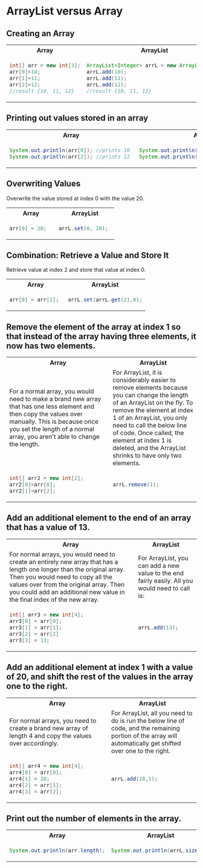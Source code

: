 <h1>ArrayList versus Array</h1>
<h2>Creating an Array</h2>
<table>
<tr><th>Array</th><th>ArrayList</th></tr>
<tr>
<td>

```java
int[] arr = new int[3];
arr[0]=10;
arr[1]=11;
arr[2]=12;
//result {10, 11, 12}
``` 

</td>
<td>

 ```java
ArrayList<Integer> arrL = new ArrayList<>();
arrL.add(10);
arrL.add(11);
arrL.add(12);
//result {10, 11, 12}
```

</td>
</tr>
</table>



<h2>Printing out values stored in an array</h2>
<table>
<tr><th>Array</th><th>ArrayList</th></tr>
<tr>
<td>

```java
System.out.println(arr[0]); //prints 10
System.out.println(arr[2]); //prints 12 
``` 

</td>
<td>

 ```java
System.out.println(arrL.get(0)); //prints 10
System.out.println(arrL.get(2)); //prints 12
```

</td>
</tr>
</table>
<h2>Overwriting Values</h2>
Overwrite the value stored at index 0 with the value 20.
<table>
<tr><th>Array</th><th>ArrayList</th></tr>
<tr>
<td>

```java
arr[0] = 20;  
``` 

</td>
<td>

 ```java
arrL.set(0, 20); 
```

</td>
</tr>
</table>


<h2>Combination: Retrieve a Value and Store It</h2>
Retrieve value at index 2 and store that value at index 0.
<table>
<tr><th>Array</th><th>ArrayList</th></tr>
<tr>
<td>

```java
arr[0] = arr[2]; 
``` 

</td>
<td>

 ```java
arrL.set(arrL.get(2),0);
```

</td>
</tr>
</table>

<h2>Remove the element of the array at index 1 so that instead of the array having three elements, it now has two elements.</h2>
<table>
<tr><th>Array</th><th>ArrayList</th></tr>
<tr><td>For a normal array, you would need to make a brand new array that has one less element and then copy the values over manually. This is because once you set the length of a normal array, you aren't able to change the length.</td>
<td>For ArrayList, it is considerably easier to remove elements because you can change the length of an ArrayList on the fly. To remove the element at index 1 of an ArrayList, you only need to call the below line of code. Once called, the element at index 1 is deleted, and the ArrayList shrinks to have only two elements.</td>
</tr>

<tr>
<td>

```java
int[] arr2 = new int[2];
arr2[0]=arr[0];
arr2[1]=arr[2];
``` 

</td>
<td>

 ```java
arrL.remove(1);
```

</td>
</tr>
</table>
<h2>Add an additional element to the end of an array that has a value of 13.</h2>
<table>
<tr><th>Array</th><th>ArrayList</th></tr>
<tr>
<td>For normal arrays, you would need to create an entirely new array that has a length one longer than the original array. Then you would need to copy all the values over from the original array. Then you could add an additional new value in the final index of the new array.</td>
<td>For ArrayList, you can add a new value to the end fairly easily. All you would need to call is:</td>
</tr>
<tr>
<td>

```java
int[] arr3 = new int[4];
arr3[0] = arr[0];
arr3[1] = arr[1];
arr3[2] = arr[2]
arr3[3] = 13;
``` 

</td>
<td>

 ```java
arrL.add(13);
```

</td>
</tr>
</table>

<h2>Add an additional element at index 1 with a value of 20, and shift the rest of the values in the array one to the right.</h2>
<table>
<tr><th>Array</th><th>ArrayList</th></tr>
<tr>
<td>For normal arrays, you need to create a brand new array of length 4 and copy the values over accordingly.</td>
<td>For ArrayList, all you need to do is run the below line of code, and the remaining portion of the array will automatically get shifted over one to the right.</td>
</tr>

<tr>
<td>

```java
int[] arr4 = new int[4];
arr4[0] = arr[0];
arr4[1] = 20;
arr4[2] = arr[1];
arr4[3] = arr[2];
``` 

</td>
<td>

 ```java
arrL.add(20,1);
```

</td>
</tr>
</table>

<h2>Print out the number of elements in the array.</h2>

<table>
<tr><th>Array</th><th>ArrayList</th></tr>
<tr>
<td>

```java
System.out.println(arr.length);
``` 

</td>
<td>

 ```java
System.out.println(arrL.size());
```

</td>
</tr>
</table>

